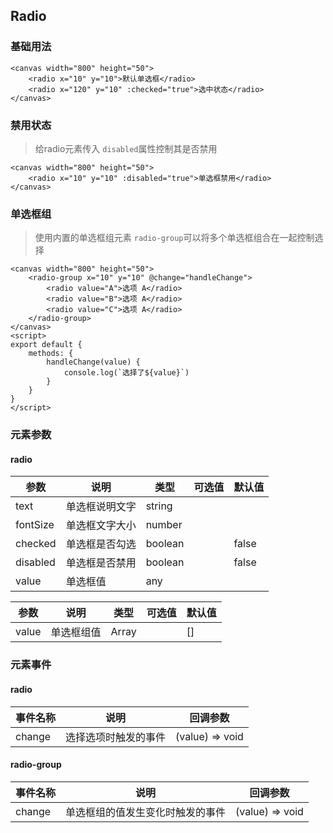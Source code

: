 ## Radio

### 基础用法

<ClientOnly>
<vp-radio></vp-radio>
</ClientOnly>

```canvas
<canvas width="800" height="50">
    <radio x="10" y="10">默认单选框</radio>
    <radio x="120" y="10" :checked="true">选中状态</radio>
</canvas>
```

### 禁用状态

> 给radio元素传入 `disabled`属性控制其是否禁用

<ClientOnly>
<vp-radio-disabled></vp-radio-disabled>
</ClientOnly>

```canvas
<canvas width="800" height="50">
    <radio x="10" y="10" :disabled="true">单选框禁用</radio>
</canvas>
```

### 单选框组

> 使用内置的单选框组元素 `radio-group`可以将多个单选框组合在一起控制选择

<ClientOnly>
<vp-radio-group></vp-radio-group>
</ClientOnly>

```canvas
<canvas width="800" height="50">
	<radio-group x="10" y="10" @change="handleChange">
		<radio value="A">选项 A</radio>
		<radio value="B">选项 A</radio>
		<radio value="C">选项 A</radio>
	</radio-group>
</canvas>
<script>
export default {
	methods: {
		handleChange(value) {
			console.log(`选择了${value}`)
		}
	}
}
</script>
```

### 元素参数

#### radio

| 参数     | 说明           | 类型    | 可选值 | 默认值 |
| -------- | -------------- | ------- | ------ | ------ |
| text     | 单选框说明文字 | string  |        |        |
| fontSize | 单选框文字大小 | number  |        |        |
| checked  | 单选框是否勾选 | boolean |        | false  |
| disabled | 单选框是否禁用 | boolean |        | false  |
| value    | 单选框值       | any     |        |        |

| 参数  | 说明       | 类型  | 可选值 | 默认值 |
| ----- | ---------- | ----- | ------ | ------ |
| value | 单选框组值 | Array |        | []     |

### 元素事件

#### radio

| 事件名称 | 说明                 | 回调参数        |
| -------- | -------------------- | --------------- |
| change   | 选择选项时触发的事件 | (value) => void |

#### radio-group

| 事件名称 | 说明                             | 回调参数        |
| -------- | -------------------------------- | --------------- |
| change   | 单选框组的值发生变化时触发的事件 | (value) => void |

